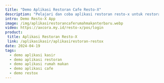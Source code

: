 ```yaml
---
title: "Demo Aplikasi Restoran Cafe Resto-X"
description: "Pelajari dan coba aplikasi restoran resto-x untuk restoran cafe rumah makan"
intro: Demo Resto-X App
image: /img/aplikasirestorancaferumahmakanterbaru.webp
video: https://axcora.my.id/resto-x/pos/login
product: 
 title: Aplikasi Restoran Resto-X
 link: /aplikasikasir/aplikasirestoran-restox
date: 2024-04-19
tags:
  - demo aplikasi kasir
  - demo aplikasi restoran
  - demo aplikasi rumah makan
  - demo aplikasi cafe
  - demo restox
---
```

